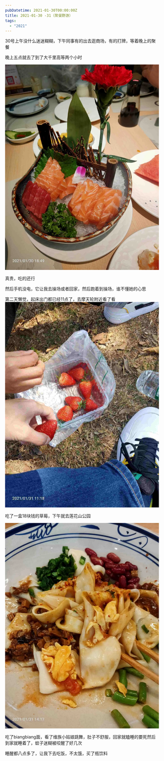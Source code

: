 ```yaml
---
pubDatetime: 2021-01-30T00:00:00Z
title: 2021-01-30 -31（聚餐野游）
tags:
  - "2021"
---
```


30号上午没什么迷迷糊糊，下午同事有的出去逛商场，有的打牌，等着晚上的聚餐


晚上五点就去了到了大千里高等两个小时

![](../../img/6904315-f594728d30f35d83.jpg)

真贵，吃的还行

然后手机没电，它让我去操场或者回家，然后跑着到操场，谁不懂她的心思

第二天懒觉，起床出门都已经11点了，去摩天轮附近看了看
![](../../img/6904315-7762464476bb604f.jpg)

吃了一盒18块钱的草莓，下午就去莲花山公园


![](../../img/6904315-e7782714f32431cf.jpg)

吃了biangbiang面，看了维族小姑娘跳舞，肚子不舒服，回家就瞌睡的要死然后到家就睡着了，蚊子迷糊被咬醒了好几次

睡醒都八点多了，让我下去吃饭，不太饿，买了瓶饮料

